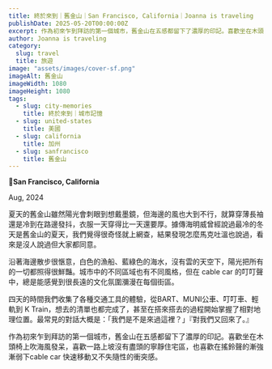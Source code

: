 ```yaml
---
title: 終於來到｜舊金山｜San Francisco, California｜Joanna is traveling
publishDate: 2025-05-20T00:00:00Z
excerpt: 作為初來乍到拜訪的第一個城市，舊金山在五感都留下了濃厚的印記。喜歡坐在木頭椅上吹海風發呆，喜歡一路上坡沒有盡頭的寧靜住宅區，也喜歡在搖鈴聲的漸強漸弱下cable car 快速移動又不失隨性的衝突感。
author: Joanna is traveling
category:
  slug: travel
  title: 旅遊
image: "assets/images/cover-sf.png"
imageAlt: 舊金山
imageWidth: 1080
imageHeight: 1080
tags:
  - slug: city-memories
    title: 終於來到｜城市記憶
  - slug: united-states
    title: 美國
  - slug: california
    title: 加州
  - slug: sanfrancisco
    title: 舊金山
---
```


**📍San Francisco, California**

Aug, 2024

夏天的舊金山雖然陽光會刺眼到想戴墨鏡，但海邊的風也大到不行，就算穿薄長袖還是冷到在路邊發抖，衣服一天穿得比一天還要厚。據傳海明威曾經說過最冷的冬天是舊金山的夏天，我們覺得很奇怪就上網查，結果發現怎麼馬克吐溫也說過，看來是沒人說過但大家都同意。

沿著海邊散步很愜意，白色的漁船、藍綠色的海水，沒有雲的天空下，陽光把所有的一切都照得很鮮豔。城市中的不同區域也有不同風格，但在 cable car 的叮叮聲中，總是能感覺到很長遠的文化氛圍瀰漫在每個街區。

四天的時間我們收集了各種交通工具的體驗，從BART、MUNI公車、叮叮車、輕軌到 K Train，想去的清單也都完成了，甚至在搭來搭去的過程開始掌握了相對地理位置。最常見的對話大概是：「我們是不是來過這裡？」『對我們又回來了。』

作為初來乍到拜訪的第一個城市，舊金山在五感都留下了濃厚的印記。喜歡坐在木頭椅上吹海風發呆，喜歡一路上坡沒有盡頭的寧靜住宅區，也喜歡在搖鈴聲的漸強漸弱下cable car 快速移動又不失隨性的衝突感。